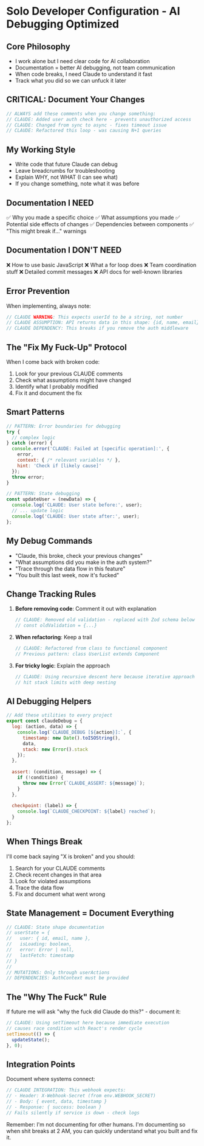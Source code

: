 # Solo Developer Configuration - AI Debugging Optimized

## Core Philosophy
- I work alone but I need clear code for AI collaboration
- Documentation = better AI debugging, not team communication
- When code breaks, I need Claude to understand it fast
- Track what you did so we can unfuck it later

## CRITICAL: Document Your Changes
```javascript
// ALWAYS add these comments when you change something:
// CLAUDE: Added user auth check here - prevents unauthorized access
// CLAUDE: Changed from sync to async - fixes timeout issue
// CLAUDE: Refactored this loop - was causing N+1 queries
```

## My Working Style
- Write code that future Claude can debug
- Leave breadcrumbs for troubleshooting
- Explain WHY, not WHAT (I can see what)
- If you change something, note what it was before

## Documentation I NEED
✅ Why you made a specific choice
✅ What assumptions you made
✅ Potential side effects of changes
✅ Dependencies between components
✅ "This might break if..." warnings

## Documentation I DON'T NEED
❌ How to use basic JavaScript
❌ What a for loop does
❌ Team coordination stuff
❌ Detailed commit messages
❌ API docs for well-known libraries

## Error Prevention
When implementing, always note:
```javascript
// CLAUDE WARNING: This expects userId to be a string, not number
// CLAUDE ASSUMPTION: API returns data in this shape: {id, name, email}
// CLAUDE DEPENDENCY: This breaks if you remove the auth middleware
```

## The "Fix My Fuck-Up" Protocol
When I come back with broken code:
1. Look for your previous CLAUDE comments
2. Check what assumptions might have changed
3. Identify what I probably modified
4. Fix it and document the fix

## Smart Patterns
```javascript
// PATTERN: Error boundaries for debugging
try {
  // complex logic
} catch (error) {
  console.error('CLAUDE: Failed at [specific operation]:', {
    error,
    context: { /* relevant variables */ },
    hint: 'Check if [likely cause]'
  });
  throw error;
}

// PATTERN: State debugging
const updateUser = (newData) => {
  console.log('CLAUDE: User state before:', user);
  // ... update logic
  console.log('CLAUDE: User state after:', user);
};
```

## My Debug Commands
- "Claude, this broke, check your previous changes"
- "What assumptions did you make in the auth system?"
- "Trace through the data flow in this feature"
- "You built this last week, now it's fucked"

## Change Tracking Rules
1. **Before removing code**: Comment it out with explanation
   ```javascript
   // CLAUDE: Removed old validation - replaced with Zod schema below
   // const oldValidation = {...}
   ```

2. **When refactoring**: Keep a trail
   ```javascript
   // CLAUDE: Refactored from class to functional component
   // Previous pattern: class UserList extends Component
   ```

3. **For tricky logic**: Explain the approach
   ```javascript
   // CLAUDE: Using recursive descent here because iterative approach
   // hit stack limits with deep nesting
   ```

## AI Debugging Helpers
```javascript
// Add these utilities to every project
export const claudeDebug = {
  log: (action, data) => {
    console.log(`CLAUDE_DEBUG [${action}]:`, {
      timestamp: new Date().toISOString(),
      data,
      stack: new Error().stack
    });
  },
  
  assert: (condition, message) => {
    if (!condition) {
      throw new Error(`CLAUDE_ASSERT: ${message}`);
    }
  },
  
  checkpoint: (label) => {
    console.log(`CLAUDE_CHECKPOINT: ${label} reached`);
  }
};
```

## When Things Break
I'll come back saying "X is broken" and you should:
1. Search for your CLAUDE comments
2. Check recent changes in that area
3. Look for violated assumptions
4. Trace the data flow
5. Fix and document what went wrong

## State Management = Document Everything
```javascript
// CLAUDE: State shape documentation
// userState = {
//   user: { id, email, name },
//   isLoading: boolean,
//   error: Error | null,
//   lastFetch: timestamp
// }
// 
// MUTATIONS: Only through userActions
// DEPENDENCIES: AuthContext must be provided
```

## The "Why The Fuck" Rule
If future me will ask "why the fuck did Claude do this?" - document it:
```javascript
// CLAUDE: Using setTimeout here because immediate execution
// causes race condition with React's render cycle
setTimeout(() => {
  updateState();
}, 0);
```

## Integration Points
Document where systems connect:
```javascript
// CLAUDE INTEGRATION: This webhook expects:
// - Header: X-Webhook-Secret (from env.WEBHOOK_SECRET)
// - Body: { event, data, timestamp }
// - Response: { success: boolean }
// Fails silently if service is down - check logs
```

Remember: I'm not documenting for other humans. I'm documenting so when shit breaks at 2 AM, you can quickly understand what you built and fix it.
